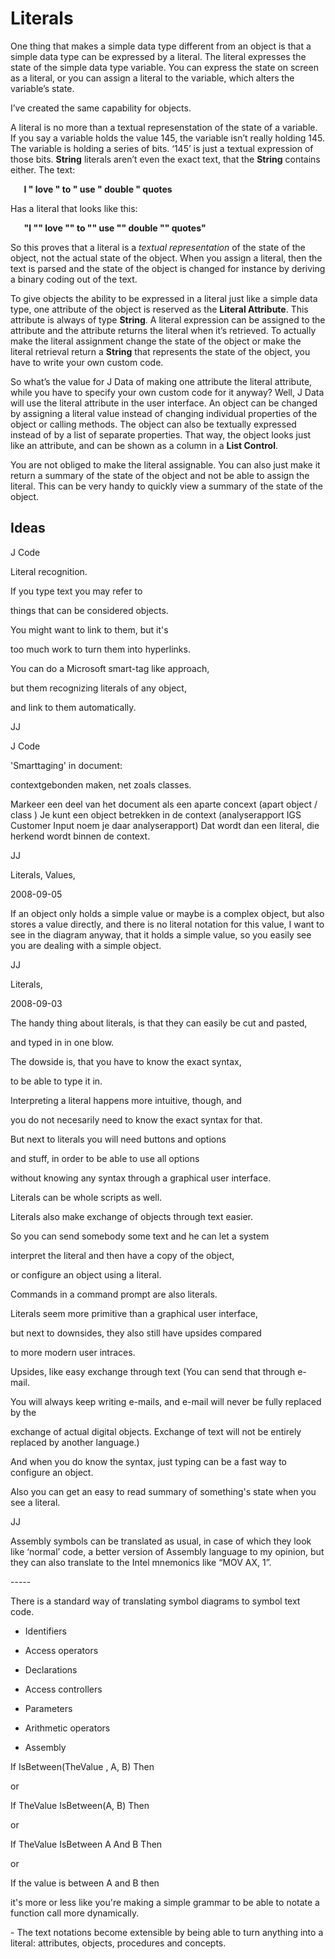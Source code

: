 ﻿Literals
========

One thing that makes a simple data type different from an object is that a simple data type can be expressed by a literal. The literal expresses the state of the simple data type variable. You can express the state on screen as a literal, or you can assign a literal to the variable, which alters the variable’s state. 

I’ve created the same capability for objects.

A literal is no more than a textual represenstation of the state of a variable. If you say a variable holds the value 145, the variable isn’t really holding 145. The variable is holding a series of bits. ‘145’ is just a textual expression of those bits. __String__ literals aren’t even the exact text, that the __String__ contains either. The text:

`	`__I " love " to " use " double " quotes__

Has a literal that looks like this:

`	`__"I "" love "" to "" use "" double "" quotes"__

So this proves that a literal is a *textual representation* of the state of the object, not the actual state of the object. When you assign a literal, then the text is parsed and the state of the object is changed for instance by deriving a binary coding out of the text.

To give objects the ability to be expressed in a literal just like a simple data type, one attribute of the object is reserved as the __Literal Attribute__. This attribute is always of type __String__. A literal expression can be assigned to the attribute and the attribute returns the literal when it’s retrieved. To actually make the literal assignment change the state of the object or make the literal retrieval return a __String__ that represents the state of the object, you have to write your own custom code.

So what’s the value for J Data of making one attribute the literal attribute, while you have to specify your own custom code for it anyway? Well, J Data will use the literal attribute in the user interface. An object can be changed by assigning a literal value instead of changing individual properties of the object or calling methods. The object can also be textually expressed instead of by a list of separate properties. That way, the object looks just like an attribute, and can be shown as a column in a __List Control__.

You are not obliged to make the literal assignable. You can also just make it return a summary of the state of the object and not be able to assign the literal. This can be very handy to quickly view a summary of the state of the object.

## Ideas

J Code

Literal recognition.

If you type text you may refer to 

things that can be considered objects.

You might want to link to them, but it's

too much work to turn them into hyperlinks.

You can do a Microsoft smart-tag like approach,

but them recognizing literals of any object,

and link to them automatically.

JJ

J Code

'Smarttaging' in document:

contextgebonden maken, net zoals classes.

Markeer een deel van het document als een aparte concext (apart object / class ) Je kunt een object betrekken in de context (analyserapport IGS Customer Input noem je daar analyserapport) Dat wordt dan een literal, die herkend wordt binnen de context.

JJ



Literals, Values,

2008-09-05

If an object only holds a simple value or maybe is a complex object, but also stores a value directly, and there is no literal notation for this value, I want to see in the diagram anyway, that it holds a simple value, so you easily see you are dealing with a simple object.

JJ


Literals,

2008-09-03



The handy thing about literals, is that they can easily be cut and pasted,

and typed in in one blow.



The dowside is, that you have to know the exact syntax,

to be able to type it in.

Interpreting a literal happens more intuitive, though, and

you do not necesarily need to know the exact syntax for that.



But next to literals you will need buttons and options

and stuff, in order to be able to use all options

without knowing any syntax through a graphical user interface.



Literals can be whole scripts as well.

Literals also make exchange of objects through text easier.

So you can send somebody some text and he can let a system

interpret the literal and then have a copy of the object,

or configure an object using a literal.



Commands in a command prompt are also literals.

Literals seem more primitive than a graphical user interface,

but next to downsides, they also still have upsides compared

to more modern user intraces.

Upsides, like easy exchange through text (You can send that through e-mail.

You will always keep writing e-mails, and e-mail will never be fully replaced by the

exchange of actual digital objects. Exchange of text will not be entirely replaced by another language.)

And when you do know the syntax, just typing can be a fast way to configure an object.

Also you can get an easy to read summary of something's state when you see a literal.



JJ


Assembly symbols can be translated as usual, in case of which they look like ‘normal’ code, a better version of Assembly language to my opinion, but they can also translate to the Intel mnemonics like “MOV AX, 1”.


\-----

There is a standard way of translating symbol diagrams to symbol text code.

- Identifiers
- Access operators
- Declarations
- Access controllers
- Parameters
- Arithmetic operators

- Assembly





If IsBetween(TheValue , A, B) Then

or

If TheValue IsBetween(A, B) Then

or

If TheValue IsBetween A And B Then

or

If the value is between A and B then

it's more or less like you're making a simple grammar to be able to notate a function call more dynamically.




\- The text notations become extensible by being able to turn anything into a literal: attributes, objects, procedures and concepts.

